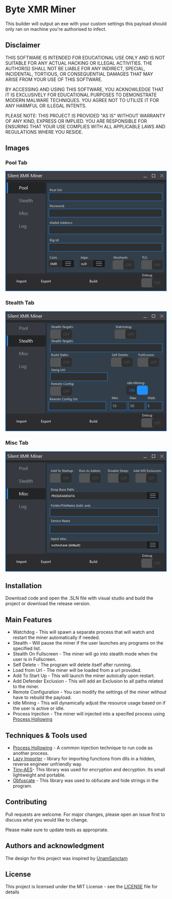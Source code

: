 # Byte XMR Miner

This builder will output an exe with your custom settings this payload should only ran on machine you're authorised to infect. 

## Disclaimer
THIS SOFTWARE IS INTENDED FOR EDUCATIONAL USE ONLY AND IS NOT SUITABLE FOR ANY ACTUAL HACKING OR ILLEGAL ACTIVITIES. THE AUTHOR(S) SHALL NOT BE LIABLE FOR ANY INDIRECT, SPECIAL, INCIDENTAL, TORTIOUS, OR CONSEQUENTIAL DAMAGES THAT MAY ARISE FROM YOUR USE OF THIS SOFTWARE.

BY ACCESSING AND USING THIS SOFTWARE, YOU ACKNOWLEDGE THAT IT IS EXCLUSIVELY FOR EDUCATIONAL PURPOSES TO DEMONSTRATE MODERN MALWARE TECHNIQUES. YOU AGREE NOT TO UTILIZE IT FOR ANY HARMFUL OR ILLEGAL INTENTS.

PLEASE NOTE: THIS PROJECT IS PROVIDED "AS IS" WITHOUT WARRANTY OF ANY KIND, EXPRESS OR IMPLIED. YOU ARE RESPONSIBLE FOR ENSURING THAT YOUR USE COMPLIES WITH ALL APPLICABLE LAWS AND REGULATIONS WHERE YOU RESIDE.

## Images

### Pool Tab
![Pool Tab](/Images/PoolTab.png?raw=true "PoolTabScreen")

### Stealth Tab
![Stealth Tab](/Images/StealthTab.png?raw=true "StealthTabScreen")

### Misc Tab
![Misc Tab](/Images/MiscTab.png?raw=true "MiscTabScreen")


## Installation

Download code and open the .SLN file with visual studio and build the project or download the release version.


## Main Features

- Watchdog - This will spawn a separate process that will watch and restart the miner automatically if needed.
- Stealth - Will pause the miner if the user launches any programs on the specified list.
- Stealth On Fullscreen - The miner will go into stealth mode when the user is in Fullscreen.
- Self Delete - The program will delete itself after running.
- Load from Url - The miner will be loaded from a url provided.
- Add To Start Up - This will launch the miner autoically upon restart.
- Add Defender Exclusion - This will add an Exclusion to all paths related to the miner.
- Remote Configuration - You can modify the settings of the miner without have to rebuild the payload.
- Idle Mining - This will dynamically adjust the resource usage based on if the user is active or idle.
- Process Injection - The miner will injected into a specifed process using [Process Hollowing](https://hshrzd.wordpress.com/2025/01/27/process-hollowing-on-windows-11-24h2/)
 
 ## Techniques & Tools used
 - [Process Hollowing](https://hshrzd.wordpress.com/2025/01/27/process-hollowing-on-windows-11-24h2/) -  A common injection technique to run code as another process.
 - [Lazy Importer](https://github.com/JustasMasiulis/lazy_importer) - library for importing functions from dlls in a hidden, reverse engineer unfriendly way.
 - [Tiny-AES](https://github.com/kokke/tiny-AES-c)- This library was used for encryption and decryption. Its small lightweight and portable.
 - [Obfuscate](https://github.com/adamyaxley/Obfuscate) - This library was used to obfucate and hide strings in the program.

## Contributing

Pull requests are welcome. For major changes, please open an issue first
to discuss what you would like to change.

Please make sure to update tests as appropriate.

## Authors and acknowledgment
The design for this project was inspired by [UnamSanctam](https://github.com/UnamSanctam)

## License
This project is licensed under the MIT License - see the [LICENSE](/LICENSE) file for details
